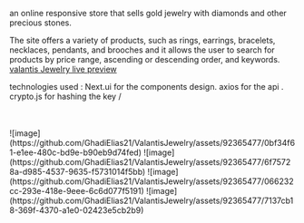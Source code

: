  an online responsive  store that sells gold jewelry with diamonds and other precious stones.

The site offers a variety of products, such as rings, earrings, bracelets, necklaces, pendants, 
and brooches and it  allows the user to search for products by price range, ascending or descending order, and keywords.
[valantis Jewelry live preview](https://valantisjewelry.netlify.app/)

technologies used :
Next.ui for the components design.
axios  for the api .
crypto.js for hashing the key /

<br/>
<br/>
![image](https://github.com/GhadiElias21/ValantisJewelry/assets/92365477/0bf34f61-e1ee-480c-bd9e-b90eb9d74fed)
![image](https://github.com/GhadiElias21/ValantisJewelry/assets/92365477/6f75728a-d985-4537-9635-f5731014f5bb)
![image](https://github.com/GhadiElias21/ValantisJewelry/assets/92365477/066232cc-293e-418e-9eee-6c6d077f5191)
![image](https://github.com/GhadiElias21/ValantisJewelry/assets/92365477/7137cb18-369f-4370-a1e0-02423e5cb2b9)
